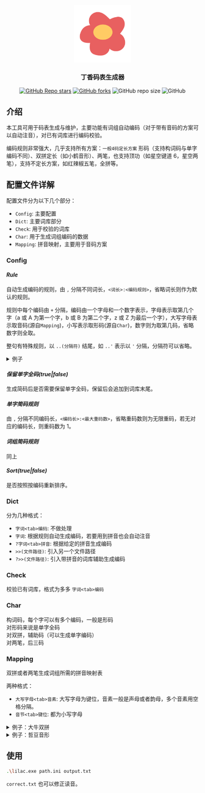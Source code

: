 <div align="center">

<img src="logo.png"  width="150" height="150"> </img>

### 丁香码表生成器

[![GitHub Repo stars](https://img.shields.io/github/stars/flowerime/lilac)](https://github.com/flowerime/lilac/stargazers)
[![GitHub forks](https://img.shields.io/github/forks/flowerime/lilac)](https://github.com/flowerime/lilac/network/members)
![GitHub repo size](https://img.shields.io/github/repo-size/flowerime/lilac)
![GitHub](https://img.shields.io/github/license/flowerime/lilac)

<!-- [![GitHub release (latest by date)](https://img.shields.io/github/v/release/flowerime/lilac)](https://github.com/flowerime/lilac/releases) -->
<!-- [![GitHub Workflow Status](https://img.shields.io/github/actions/workflow/status/flowerime/lilac/build.yml)](https://github.com/flowerime/lilac/actions/workflows/build.yml) -->

</div>

## 介绍

本工具可用于码表生成与维护，主要功能有词组自动编码（对于带有音码的方案可以自动注音），对已有词库进行编码校验。

编码规则非常强大，几乎支持所有方案：`一般4码定长方案` 形码（支持构词码与单字编码不同）、双拼定长（如小鹤音形）、两笔，也支持顶功（如星空键道 6，星空两笔），支持不定长方案，如红辣椒五笔，全拼等。

## 配置文件详解

配置文件分为以下几个部分：

- `Config`: 主要配置
- `Dict`: 主要词库部分
- `Check`: 用于校验的词库
- `Char`: 用于生成词组编码的数据
- `Mapping`: 拼音映射，主要用于音码方案

### Config

#### _Rule_

自动生成编码的规则，由 `,` 分隔不同词长，`<词长>:<编码规则>`，省略词长则作为默认的规则。

规则中每个编码由 `+` 分隔，编码由一个字母和一个数字表示，字母表示取第几个字（a 或 A 为第一个字，b 或 B 为第二个字，z 或 Z 为最后一个字），大写字母表示取音码(源自`Mapping`)，小写表示取形码(源自`Char`)，数字则为取第几码，省略数字则全取。

整句有特殊规则，以 `..(分隔符)` 结尾，如 `..'` 表示以 `'` 分隔，分隔符可以省略。

<details>
<summary>例子</summary>

```ini
; 形码
Rule = 2:a1+a2+b1+b2, \
    3:a1+b1+c1+c2, \
    :a1+b1+c1+z1

; 双拼 2码音 2码形
Rule = 2:A+B, \
    3:A1+A2+B1+C1, \
    :A1+B1+C1+Z1

; 键道6顶功 2码音 4码形
Rule = 2:A+B+a1+b1, \
    3:A1+B1+C1+a1+b1+c1, \
    :A1+B1+C1+Z1+a1+b1

; 两笔 1码音 3码形
Rule = 2:A+a1+B+b1, \
    3:A+a1+B+C, \
    :A+B+C+Z

; 星空两笔顶功 1码音 5码形
Rule = 2:A+a1+B+b1+a2+b2, \
    3:A+B+C+a2+b2+c2, \
    :A+B+C+Z+a2+b2

; 整句第一个字母随便填，只和大小写有关，反正都要取遍每一个字
; 红辣椒五笔
Rule = :n1+n2..

; 双拼整句？空格分隔（用_代替）
Rule = :N.._
```

</details>

#### _保留单字全码(true|false)_

生成简码后是否需要保留单字全码，保留后会追加到词库末尾。

#### _单字简码规则_

由 `,` 分隔不同编码长，`<编码长>:<最大重码数>`，省略重码数则为无限重码，若无对应的编码长，则重码数为 1。

#### _词组简码规则_

同上

#### _Sort(true|false)_

是否按照按编码重新排序。

### Dict

分为几种格式：

- `字词<tab>编码`: 不做处理
- `字词`: 根据规则自动生成编码，若要用到拼音也会自动注音
- `?字词<tab>拼音`: 根据给定的拼音生成编码
- `>>(文件路径)`: 引入另一个文件路径
- `?>>(文件路径)`: 引入带拼音的词库辅助生成编码

### Check

校验已有词库，格式为多多 `字词<tab>编码`

### Char

构词码，每个字可以有多个编码，一般是形码  
对形码来说是单字全码  
对双拼，辅助码（可以生成单字编码）  
对两笔，后三码

### Mapping

双拼或者两笔生成词组所需的拼音映射表

两种格式：

- `大写字母<tab>音素`: 大写字母为键位，音素一般是声母或者韵母，多个音素用空格分隔。
- `音节<tab>键位`: 都为小写字母

<details>
<summary>例子：大牛双拼</summary>

```ini
; 按键(大写)基础映射
Q	q ua ian
W	w ei vn
E	e
R	r ou
T	t iu
Y	y un
U	sh u
I	ch i
O	zh o uo
P	p ie
A	zh a
S	s ao
D	d an
F	f ang
G	g uai ing
H	h ai ue
J	j eng van
K	k en ia
L	l ong iong
Z	z uan
X	x ve uang
C	c ian
V	sh v ui
B	b in
N	n ui iang
M	m iao

; 自定义音节，零声母都需要自定义
a	ea
ai	eh
an	ed
ang	ef
ao	es
e	ee
ei	ew
en	ek
er	eu
o	eo
ou	er
; 一个音节可以映射多种按键组合
shi	ui vi
```

</details>

<details>
<summary>例子：哲豆音形</summary>

```ini
Q	q
W	w
; E
R	r
T	t
Y	y
U	q
I	z zh
; O
P	p
; A
S	s sh
D	d
F	f
G	g
H	h
J	j
K	k
L	l
Z	z zh
X	x
C	c ch
; V
B	b
N	n
M	m

; 自定义音节，零声母都需要自定义
a	a
ai	a
an	a
ang	a
ao	a
e	e
ei	e
en	e
er	e
o	o
ou	o
```

</details>

## 使用

```sh
.\lilac.exe path.ini output.txt
```

`correct.txt` 也可以修正读音。
